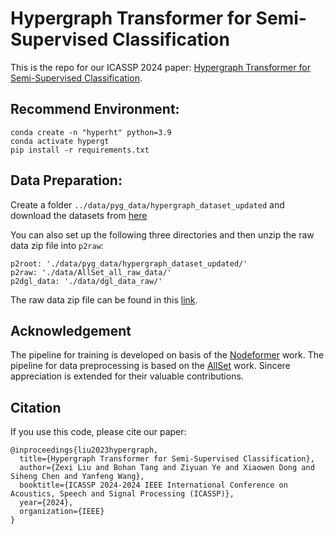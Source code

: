 # Hypergraph Transformer for Semi-Supervised Classification

This is the repo for our ICASSP 2024 paper: [Hypergraph Transformer for Semi-Supervised Classification](https://arxiv.org/pdf/2312.11385.pdf).

## Recommend Environment:
```
conda create -n "hyperht" python=3.9
conda activate hypergt
pip install -r requirements.txt
```

## Data Preparation:
Create a folder `../data/pyg_data/hypergraph_dataset_updated` and download the datasets from [here]()


You can also set up the following three directories and then unzip the raw data zip file into `p2raw`:
```
p2root: './data/pyg_data/hypergraph_dataset_updated/'
p2raw: './data/AllSet_all_raw_data/'
p2dgl_data: './data/dgl_data_raw/'
```
 The raw data zip file can be found in this [link](https://github.com/jianhao2016/AllSet/tree/main/data/raw_data).

## Acknowledgement

The pipeline for training is developed on basis of the [Nodeformer](https://github.com/qitianwu/NodeFormer) work. The pipeline for data preprocessing is based on the [AllSet](https://github.com/jianhao2016/AllSet) work. Sincere appreciation is extended for their valuable contributions.

## Citation

If you use this code, please cite our paper:

```
@inproceedings{liu2023hypergraph,
  title={Hypergraph Transformer for Semi-Supervised Classification},
  author={Zexi Liu and Bohan Tang and Ziyuan Ye and Xiaowen Dong and Siheng Chen and Yanfeng Wang},
  booktitle={ICASSP 2024-2024 IEEE International Conference on Acoustics, Speech and Signal Processing (ICASSP)},
  year={2024},
  organization={IEEE}
}
```



